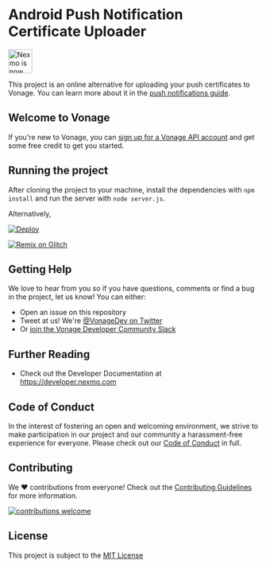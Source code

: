# Android Push Notification Certificate Uploader

<img src="https://developer.nexmo.com/assets/images/Vonage_Nexmo.svg" height="48px" alt="Nexmo is now known as Vonage" />

This project is an online alternative for uploading your push certificates to Vonage. You can learn more about it in the [push notifications guide](https://developer.nexmo.com/client-sdk/setup/set-up-push-notifications/android#upload-your-certificate).

## Welcome to Vonage

If you're new to Vonage, you can [sign up for a Vonage API account](https://dashboard.nexmo.com/sign-up?utm_source=DEV_REL&utm_medium=github&utm_campaign=swift-ncco-aws-lambda) and get some free credit to get you started.


## Running the project

After cloning the project to your machine, install the dependencies with `npm install` and run the server with `node server.js`.

Alternatively,

<a href="https://heroku.com/deploy?template=https://github.com/nexmo-community/android-push-uploader" target="_blank">
  <img src="https://www.herokucdn.com/deploy/button.svg" alt="Deploy">
</a>

<a href="https://glitch.com/edit/#!/remix/vonage-android-push"><img alt="Remix on Glitch" src="https://cdn.gomix.com/f3620a78-0ad3-4f81-a271-c8a4faa20f86%2Fremix-button.svg"></a>

## Getting Help

We love to hear from you so if you have questions, comments or find a bug in the project, let us know! You can either:

* Open an issue on this repository
* Tweet at us! We're [@VonageDev on Twitter](https://twitter.com/VonageDev)
* Or [join the Vonage Developer Community Slack](https://developer.nexmo.com/community/slack)

## Further Reading

* Check out the Developer Documentation at <https://developer.nexmo.com>


## Code of Conduct

In the interest of fostering an open and welcoming environment, we strive to make participation in our project and our community a harassment-free experience for everyone. Please check out our [Code of Conduct][coc] in full.

## Contributing
We :heart: contributions from everyone! Check out the [Contributing Guidelines][contributing] for more information.

[![contributions welcome][contribadge]][issues]

## License

This project is subject to the [MIT License][license]

[contribadge]: https://img.shields.io/badge/contributions-welcome-brightgreen.svg?style=flat "Contributions Welcome"

[coc]: CODE_OF_CONDUCT.md "Code of Conduct"
[contributing]: CONTRIBUTING.md "Contributing"
[license]: LICENSE "MIT License"

[issues]: ./../../issues "Issues"

